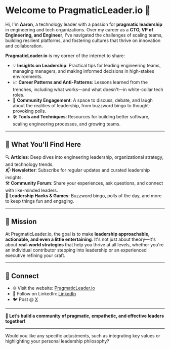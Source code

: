 # Welcome to PragmaticLeader.io 👋

Hi, I'm **Aaron**, a technology leader with a passion for **pragmatic leadership** in engineering and tech organizations. Over my career as a **CTO, VP of Engineering, and Engineer**, I've navigated the challenges of scaling teams, building resilient platforms, and fostering cultures that thrive on innovation and collaboration.

**PragmaticLeader.io** is my corner of the internet to share:
- 💡 **Insights on Leadership**: Practical tips for leading engineering teams, managing managers, and making informed decisions in high-stakes environments.
- 📈 **Career Patterns and Anti-Patterns**: Lessons learned from the trenches, including what works—and what doesn't—in white-collar tech roles.
- 🌟 **Community Engagement**: A space to discuss, debate, and laugh about the realities of leadership, from buzzword bingo to thought-provoking polls.
- 🛠 **Tools and Techniques**: Resources for building better software, scaling engineering processes, and growing teams.

---

## 🚀 What You'll Find Here

🔍 **Articles**: Deep dives into engineering leadership, organizational strategy, and technology trends.  
📬 **Newsletter**: Subscribe for regular updates and curated leadership insights.  
🛠 **Community Forum**: Share your experiences, ask questions, and connect with like-minded leaders.  
🎲 **Leadership Hacks & Games**: Buzzword bingo, polls of the day, and more to keep things fun and engaging.

---

## 🌟 Mission
At PragmaticLeader.io, the goal is to make **leadership approachable, actionable, and even a little entertaining**. It's not just about theory—it's about **real-world strategies** that help you thrive at all levels, whether you're an individual contributor stepping into leadership or an experienced executive refining your craft.

---

## 🔗 Connect
- 🌐 Visit the website: [PragmaticLeader.io](https://pragmaticleader.io)
- 💼 Follow on LinkedIn: [LinkedIn](https://www.linkedin.com/in/aaronwise)
- 🐦 Post @ [X](https://x.com/pragmatic134d32)

---

**📢 Let’s build a community of pragmatic, empathetic, and effective leaders together!**

---

Would you like any specific adjustments, such as integrating key values or highlighting your personal leadership philosophy?

